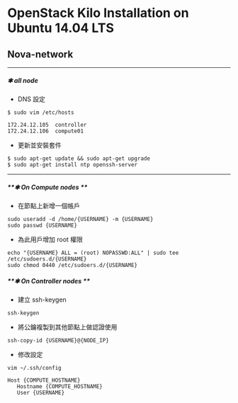 # OpenStack Kilo Installation on Ubuntu 14.04 LTS
## Nova-network

------
##### **✱ all node**

* DNS 設定
```
$ sudo vim /etc/hosts
```
```vim
172.24.12.105  controller
172.24.12.106  compute01
```

* 更新並安裝套件
```
$ sudo apt-get update && sudo apt-get upgrade
$ sudo apt-get install ntp openssh-server
```

------
##### **✱ On Compute nodes **

* 在節點上新增一個帳戶
```
sudo useradd -d /home/{USERNAME} -m {USERNAME}
sudo passwd {USERNAME}
```

* 為此用戶增加 root 權限
```
echo "{USERNAME} ALL = (root) NOPASSWD:ALL" | sudo tee /etc/sudoers.d/{USERNAME}
sudo chmod 0440 /etc/sudoers.d/{USERNAME}
```

##### **✱ On Controller nodes **

* 建立 ssh-keygen
```
ssh-keygen
```

* 將公鑰複製到其他節點上做認證使用
```
ssh-copy-id {USERNAME}@{NODE_IP}
```

* 修改設定
```
vim ~/.ssh/config
```
```
Host {COMPUTE_HOSTNAME}
   Hostname {COMPUTE_HOSTNAME}
   User {USERNAME}
```
